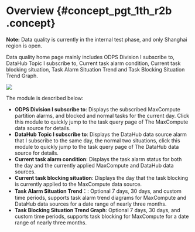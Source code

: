 # Overview {#concept_pgt_1th_r2b .concept}

**Note:** Data quality is currently in the internal test phase, and only Shanghai region is open.

Data quality home page mainly includes ODPS Division I subscribe to, DataHub Topic I subscribe to, Current task alarm condition, Current task blocking situation, Task Alarm Situation Trend and Task Blocking Situation Trend Graph.

![](http://static-aliyun-doc.oss-cn-hangzhou.aliyuncs.com/assets/img/16392/15367418498762_en-US.png)

The module is described below:

-   **ODPS Division I subscribe to**: Displays the subscribed MaxCompute partition alarms, and blocked and normal tasks for the current day. Click this module to quickly jump to the task query page of The MaxCompute data source for details.
-   **DataHub Topic I subscribe to**: Displays the DataHub data source alarm that I subscribe to the same day, the normal two situations, click this module to quickly jump to the task query page of The DataHub data source for details.
-   **Current task alarm condition**: Displays the task alarm status for both the day and the currently applied MaxCompute and DataHub data sources.
-   **Current task blocking situation**: Displays the day that the task blocking is currently applied to the MaxCompute data source.
-   **Task Alarm Situation Trend**：: Optional 7 days, 30 days, and custom time periods, supports task alarm trend diagrams for MaxCompute and DataHub data sources for a date range of nearly three months.
-   **Task Blocking Situation Trend Graph**: Optional 7 days, 30 days, and custom time periods, supports task blocking for MaxCompute for a date range of nearly three months.

